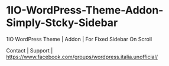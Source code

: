 # 1IO-WordPress-Theme-Addon-Simply-Stcky-Sidebar
1IO WordPress Theme | Addon | For Fixed Sidebar On Scroll

Contact | Support | https://www.facebook.com/groups/wordpress.italia.unofficial/
